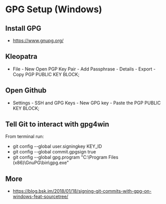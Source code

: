 # GPG Setup (Windows)

## Install GPG
- https://www.gnupg.org/

## Kleopatra
- File - New Open PGP Key Pair - Add Passphrase - Details - Export - Copy PGP PUBLIC KEY BLOCK;

## Open Github 
- Settings - SSH and GPG Keys - New GPG key - Paste the PGP PUBLIC KEY BLOCK;

##  Tell Git to interact with gpg4win
From terminal run:
 - git config --global user.signingkey KEY_ID
 - git config --global commit.gpgsign true
 - git config --global gpg.program "C:\Program Files (x86)\GnuPG\bin\gpg.exe"
 
## More
- https://blog.bsk.im/2018/01/18/signing-git-commits-with-gpg-on-windows-feat-sourcetree/